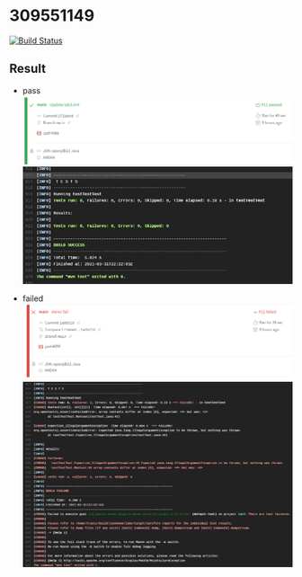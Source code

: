 # 309551149

[![Build Status](https://travis-ci.com/jash4088/lab3.svg?branch=main)](https://travis-ci.com/jash4088/lab3)

## Result
+ pass
![img.png](img.png)
  ![img_1.png](img_1.png)
  
+ failed
![img_2.png](img_2.png)
  ![img_3.png](img_3.png)
  




